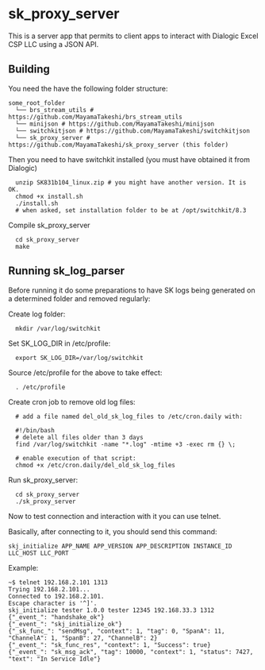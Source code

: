 # sk_proxy_server
This is a server app that permits to client apps to interact with Dialogic Excel CSP LLC using a JSON API.

## Building

You need the have the following folder structure:

```
some_root_folder
  └── brs_stream_utils # https://github.com/MayamaTakeshi/brs_stream_utils
  └── minijson # https://github.com/MayamaTakeshi/minijson
  └── switchkitjson # https://github.com/MayamaTakeshi/switchkitjson
  └── sk_proxy_server # https://github.com/MayamaTakeshi/sk_proxy_server (this folder)
```

Then you need to have switchkit installed (you must have obtained it from Dialogic)
```
  unzip SK831b104_linux.zip # you might have another version. It is OK.
  chmod +x install.sh
  ./install.sh
  # when asked, set installation folder to be at /opt/switchkit/8.3
```

Compile sk_proxy_server
```
  cd sk_proxy_server
  make
```

## Running sk_log_parser

Before running it do some preparations to have SK logs being generated on a determined folder and removed regularly:

Create log folder:
```
  mkdir /var/log/switchkit
```

Set SK_LOG_DIR in /etc/profile:
```
  export SK_LOG_DIR=/var/log/switchkit
```

Source /etc/profile for the above to take effect:
```
  . /etc/profile
```

Create cron job to remove old log files:
```
  # add a file named del_old_sk_log_files to /etc/cron.daily with:

  #!/bin/bash
  # delete all files older than 3 days
  find /var/log/switchkit -name "*.log" -mtime +3 -exec rm {} \;

  # enable execution of that script: 
  chmod +x /etc/cron.daily/del_old_sk_log_files
```
 
Run sk_proxy_server:
```
  cd sk_proxy_server
  ./sk_proxy_server
```

Now to test connection and interaction with it you can use telnet.

Basically, after connecting to it, you should send this command:
```
skj_initialize APP_NAME APP_VERSION APP_DESCRIPTION INSTANCE_ID LLC_HOST LLC_PORT
```

Example:
```
~$ telnet 192.168.2.101 1313
Trying 192.168.2.101...
Connected to 192.168.2.101.
Escape character is '^]'.
skj_initialize tester 1.0.0 tester 12345 192.168.33.3 1312
{"_event_": "handshake_ok"}
{"_event_": "skj_initialize_ok"}
{"_sk_func_": "sendMsg", "context": 1, "tag": 0, "SpanA": 11, "ChannelA": 1, "SpanB": 27, "ChannelB": 2}   
{"_event_": "sk_func_res", "context": 1, "Success": true}
{"_event_": "sk_msg_ack", "tag": 10000, "context": 1, "status": 7427, "text": "In Service Idle"}
```
